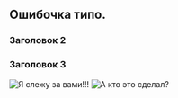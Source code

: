 ## Ошибочка типо.
### Заголовок 2
### Заголовок 3
![Я слежу за вами!!!](https://buzulukmedia.ru/wp-content/uploads/2020/06/162-2.jpg)
![А кто это сделал?](https://s00.yaplakal.com/pics/pics_original/3/6/6/14959663.jpg)
